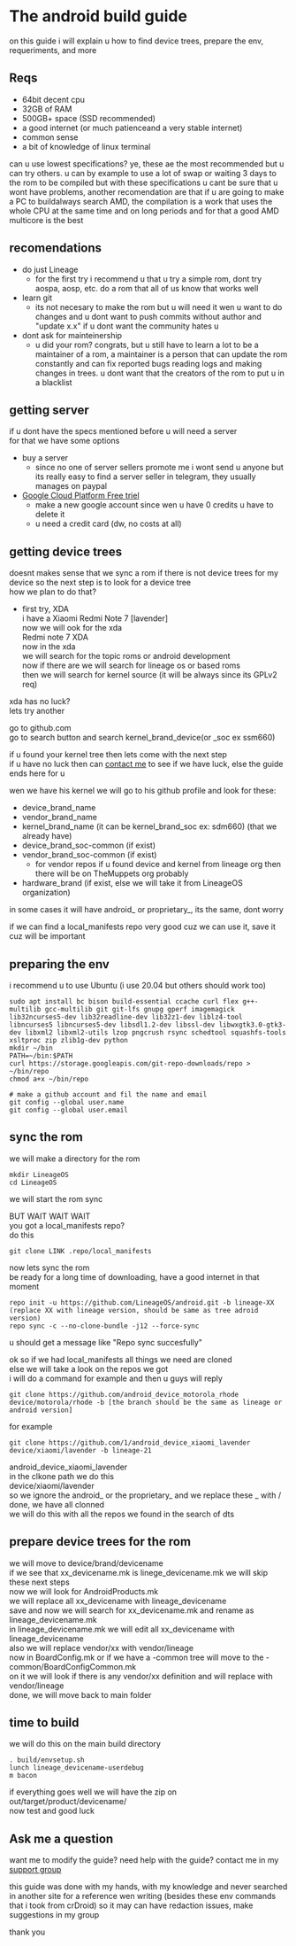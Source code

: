 # The android build guide

on this guide i will explain u how to find device trees, prepare the env, requeriments, and more    

## Reqs    
 - 64bit decent cpu    
 - 32GB of RAM    
 - 500GB+ space (SSD recommended)    
 - a good internet (or much patienceand a very stable internet)    
 - common sense     
 - a bit of knowledge of linux terminal     

can u use lowest specifications? ye, these ae the most recommended but u can try others. u can by example to use a lot of swap or waiting 3 days to the rom to be compiled but with these specifications u cant be sure that u wont have problems, another recomendation are that if u are going to make a PC to buildalways search AMD, the compilation is a work that uses the whole CPU at the same time and on long periods and for that a good AMD multicore is the best    

## recomendations    
 - do just Lineage    
   - for the first try i recommend u that u try a simple rom, dont try aospa, aosp, etc. do a rom that all of us know that works well    
 - learn git    
   - its not necesary to make the rom but u will need it wen u want to do changes and u dont want to push commits without author and "update x.x" if u dont want the community hates u    
 - dont ask for mainteinership    
   - u did your rom? congrats, but u still have to learn a lot to be a maintainer of a rom, a maintainer is a person that can update the rom constantly and can fix reported bugs reading logs and making changes in trees. u dont want that the creators of the rom to put u in a blacklist    

## getting server

if u dont have the specs mentioned before u will need a server    
for that we have some options    

 - buy a server    
   - since no one of server sellers promote me i wont send u anyone but its really easy to find a server seller in telegram, they usually manages on paypal    
 - [Google Cloud Platform Free triel](https://cloud.google.com/)     
   - make a new google account since wen u have 0 credits u have to delete it    
   - u need a credit card (dw, no costs at all)    

## getting device trees

doesnt makes sense that we sync a rom if there is not device trees for my device so the next step is to look for a device tree    
how we plan to do that?    

 - first try, XDA     
   i have a Xiaomi Redmi Note 7 [lavender]    
   now we will ook for the xda     
   Redmi note 7 XDA    
   now in the xda    
   we will search for the topic roms or android development    
   now if there are we will search for lineage os or based roms    
   then we will search for kernel source (it will be always since its GPLv2 req)    

xda has no luck?    
lets try another    

go to github.com    
go to search button and search kernel_brand_device(or _soc ex ssm660)     

if u found your kernel tree then lets come with the next step    
if u have no luck then can [contact me](https://t.me/FPSensor) to see if we have luck, else the guide ends here for u    

wen we have his kernel we will go to his github profile and look for these:    

 - device_brand_name    
 - vendor_brand_name    
 - kernel_brand_name (it can be kernel_brand_soc ex: sdm660) (that we already have)    
 - device_brand_soc-common (if exist)    
 - vendor_brand_soc-common (if exist)    
   - for vendor repos if u found device and kernel from lineage org then there will be on TheMuppets org probably    
 - hardware_brand (if exist, else we will take it from LineageOS organization)    

in some cases it will have android_ or proprietary_, its the same, dont worry    

if we can find a local_manifests repo very good cuz we can use it, save it cuz will be important    

## preparing the env

i recommend u to use Ubuntu (i use 20.04 but others should work too)

```
sudo apt install bc bison build-essential ccache curl flex g++-multilib gcc-multilib git git-lfs gnupg gperf imagemagick lib32ncurses5-dev lib32readline-dev lib32z1-dev liblz4-tool libncurses5 libncurses5-dev libsdl1.2-dev libssl-dev libwxgtk3.0-gtk3-dev libxml2 libxml2-utils lzop pngcrush rsync schedtool squashfs-tools xsltproc zip zlib1g-dev python
mkdir ~/bin
PATH=~/bin:$PATH
curl https://storage.googleapis.com/git-repo-downloads/repo > ~/bin/repo
chmod a+x ~/bin/repo

# make a github account and fil the name and email
git config --global user.name 
git config --global user.email 
```

## sync the rom

we will make a directory for the rom    

```
mkdir LineageOS
cd LineageOS
```

we will start the rom sync    

BUT WAIT WAIT WAIT    
you got a local_manifests repo?    
do this    

```
git clone LINK .repo/local_manifests
```

now lets sync the rom    
be ready for a long time of downloading, have a good internet in that moment    

```
repo init -u https://github.com/LineageOS/android.git -b lineage-XX (replace XX with lineage version, should be same as tree adroid version)
repo sync -c --no-clone-bundle -j12 --force-sync
```

u should get a message like "Repo sync succesfully"    

ok so if we had local_manifests all things we need are cloned    
else we will take a look on the repos we got    
i will do a command for example and then u guys will reply    

```
git clone https://github.com/android_device_motorola_rhode device/motorola/rhode -b [the branch should be the same as lineage or android version]
```

for example

```
git clone https://github.com/1/android_device_xiaomi_lavender device/xiaomi/lavender -b lineage-21
```

android_device_xiaomi_lavender    
in the clkone path we do this    
device/xiaomi/lavender    
so we ignore the android_ or the proprietary_ and we replace these _ with /    
done, we have all clonned    
we will do this with all the repos we found in the search of dts    

## prepare device trees for the rom

we will move to device/brand/devicename    
if we see that xx_devicename.mk is linege_devicename.mk we will skip these next steps    
now we will look for AndroidProducts.mk     
we will replace all xx_devicename with lineage_devicename    
save and now we will search for xx_devicename.mk and rename as lineage_devicename.mk    
in lineage_devicename.mk we will edit all xx_devicename with lineage_devicename    
also we will replace vendor/xx with vendor/lineage    
now in BoardConfig.mk or if we have a -common tree will move to the -common/BoardConfigCommon.mk     
on it we will look if there is any vendor/xx definition and will replace with vendor/lineage    
done, we will move back to main folder    

## time to build

we will do this on the main build directory    

```
. build/envsetup.sh
lunch lineage_devicename-userdebug
m bacon
```

if everything goes well we will have the zip on out/target/product/devicename/    
now test and good luck    

## Ask me a question

want me to modify the guide? need help with the guide? contact me in my [support group](https://t.me/FPSensorSupport)    

this guide was done with my hands, with my knowledge and never searched in another site for a reference wen writing (besides these env commands that i took from crDroid) so it may can have redaction issues, make suggestions in my group    

thank you    
